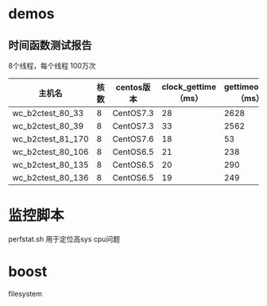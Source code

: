 # demos

## 时间函数测试报告

8个线程，每个线程 100万次

| 主机名            | 核数 | centos版本 | clock_gettime（ms） | gettimeofday（ms） | time（ms） | ftime（ms） | gmttime（ms） | gmttime_r（ms） | localtime（ms） | localtime_r（ms） | timegm（ms） |
| ----------------- | ---- | ---------- | ------------------- | ------------------ | ---------- | ----------- | ------------- | --------------- | --------------- | ----------------- | ------------ |
| wc_b2ctest_80_33  | 8    | CentOS7.3  | 28                  | 2628               | 17         | 2631        | 3019          | 2712            | 54016           | 10926             | 2941         |
| wc_b2ctest_80_39  | 8    | CentOS7.3  | 33                  | 2562               | 14         | 2562        | 3075          | 2766            | 50594           | 13175             | 3210         |
| wc_b2ctest_81_170 | 8    | CentOS7.6  | 18                  | 53                 | 8          | 49          | 2099          | 1705            | 31429           | 8120              | 2040         |
| wc_b2ctest_80_106 | 8    | CentOS6.5  | 21                  | 238                | 262        | 273         | 1272          | 1225            | 12086           | 3192              | 1673         |
| wc_b2ctest_80_135 | 8    | CentOS6.5  | 20                  | 290                | 245        | 244         | 1595          | 1253            | 13010           | 3259              | 1760         |
| wc_b2ctest_80_136 | 8    | CentOS6.5  | 19                  | 249                | 262        | 298         | 1373          | 1183            | 12275           | 3256              | 1808         |

# 监控脚本

perfstat.sh 用于定位高sys cpu问题

# boost

filesystem
